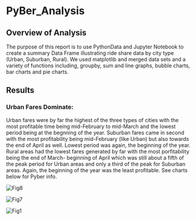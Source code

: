 # PyBer_Analysis
## Overview of Analysis
The purpose of this report is to use PythonData and Jupyter Notebook to create a summary Data Frame illustrating ride share data by city type (Urban, Suburban, Rural). We used matplotlib and merged data sets and a variety of functions including, groupby, sum and line graphs, bubble charts, bar charts and pie charts. 

## Results
### Urban Fares Dominate:
Urban fares were by far the highest of the three types of cities with the most profitable time being mid-February to mid-March and the lowest period being at the begnning of the year. Suburban fares came in second with the most profitability being mid-February (like Urban) but also towards the end of April as well. Lowest period was again, the beginning of the year. Rural areas had the lowest fares generated by far with the most porfitability being the end of March- beginning of April which was still about a fifth of the peak period for Urban areas and only a third of the peak for Suburban areas. Again, the beginning of the year was the least profitable. See charts below for Pyber info.

![Fig8](https://user-images.githubusercontent.com/82114481/119283103-fa008e00-bc09-11eb-85f4-ad75dbd8ebd5.png)

![Fig7](https://user-images.githubusercontent.com/82114481/119283205-46e46480-bc0a-11eb-991e-e66be678f204.png)

![Fig1](https://user-images.githubusercontent.com/82114481/119283251-64b1c980-bc0a-11eb-94c9-6de38d0317c8.png)

